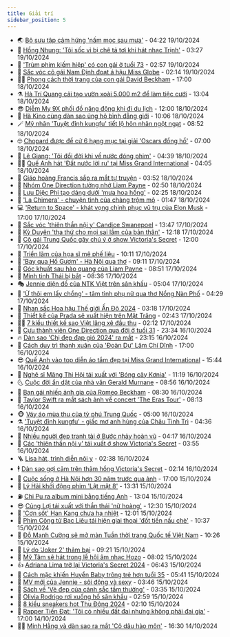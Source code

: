 ```yaml
---
title: Giải trí
sidebar_position: 5
---
```


<!-- vnexpress-giai-tri:START -->
- 🌏 [Bộ sưu tập cảm hứng &#39;nấm mọc sau mưa&#39;](https://vnexpress.net/bo-suu-tap-cam-hung-nam-moc-sau-mua-4805796.html) - 04:22 19/10/2024
- 💫 [Hồng Nhung: &#39;Tôi sốc vì bị chê tả tơi khi hát nhạc Trịnh&#39;](https://vnexpress.net/hong-nhung-toi-soc-vi-bi-che-ta-toi-khi-hat-nhac-trinh-4805755.html) - 03:27 19/10/2024
- 🌮 [&#39;Trùm phim kiếm hiệp&#39; có con gái ở tuổi 73](https://vnexpress.net/trum-phim-kiem-hiep-co-con-gai-o-tuoi-73-4805982.html) - 02:57 19/10/2024
- 🧠 [Sắc vóc cô gái Nam Định đoạt á hậu Miss Globe](https://vnexpress.net/sac-voc-co-gai-nam-dinh-doat-a-hau-miss-globe-4805718.html) - 02:14 19/10/2024
- 👨‍🏫 [Phong cách thời trang của con gái David Beckham](https://vnexpress.net/phong-cach-thoi-trang-cua-con-gai-david-beckham-4805609.html) - 17:00 18/10/2024
- ⚗️ [Hà Trí Quang cải tạo vườn xoài 5.000 m2 để làm tiệc cưới](https://vnexpress.net/ha-tri-quang-cai-tao-vuon-xoai-5-000-m2-de-lam-tiec-cuoi-4805579.html) - 13:04 18/10/2024
- 😎 [Diễm My 9X phối đồ năng động khi đi du lịch](https://vnexpress.net/diem-my-9x-phoi-do-nang-dong-khi-di-du-lich-4803309.html) - 12:00 18/10/2024
- 🫣 [Hà Kino cùng dàn sao ủng hộ bình đẳng giới](https://vnexpress.net/ha-kino-cung-dan-sao-ung-ho-binh-dang-gioi-4805578.html) - 10:06 18/10/2024
- 🪄 [Mỹ nhân &#39;Tuyệt đỉnh kungfu&#39; tiết lộ hôn nhân ngột ngạt](https://vnexpress.net/my-nhan-tuyet-dinh-kungfu-tiet-lo-hon-nhan-ngot-ngat-4805770.html) - 08:52 18/10/2024
- 🤓 [Chopard được đề cử 6 hạng mục tại giải &#39;Oscars đồng hồ&#39;](https://vnexpress.net/chopard-duoc-de-cu-6-hang-muc-tai-giai-oscars-dong-ho-4805387.html) - 07:00 18/10/2024
- 🫶 [Lê Giang: &#39;Tôi đổi đời khi về nước đóng phim&#39;](https://vnexpress.net/le-giang-toi-doi-doi-khi-ve-nuoc-dong-phim-4804871.html) - 04:39 18/10/2024
- 🧑‍🏫 [Quế Anh hát &#39;Đất nước lời ru&#39; tại Miss Grand International](https://vnexpress.net/que-anh-hat-dat-nuoc-loi-ru-tai-miss-grand-international-4805632.html) - 04:05 18/10/2024
- 🦄 [Giáo hoàng Francis sắp ra mắt tự truyện](https://vnexpress.net/giao-hoang-francis-sap-ra-mat-tu-truyen-4805131.html) - 03:52 18/10/2024
- 💫 [Nhóm One Direction tưởng nhớ Liam Payne](https://vnexpress.net/nhom-one-direction-tuong-nho-liam-payne-4805561.html) - 02:50 18/10/2024
- 🎊 [Lưu Diệc Phi tạo dáng dưới &#39;mưa hoa hồng&#39;](https://vnexpress.net/luu-diec-phi-tao-dang-duoi-mua-hoa-hong-4805584.html) - 02:25 18/10/2024
- 👹 [&#39;La Chimera&#39; - chuyện tình của chàng trộm mộ](https://vnexpress.net/giai-tri/phim/thu-vien-phim/la-chimera-738) - 01:47 18/10/2024
- 💻 [&#39;Return to Space&#39; - khát vọng chinh phục vũ trụ của Elon Musk](https://vnexpress.net/giai-tri/phim/thu-vien-phim/return-to-space-739) - 17:00 17/10/2024
- 🤡 [Sắc vóc &#39;thiên thần nội y&#39; Candice Swanepoel](https://vnexpress.net/sac-voc-thien-than-noi-y-candice-swanepoel-4805436.html) - 13:47 17/10/2024
- 🥰 [Kỳ Duyên &#39;tha thứ cho mọi sai lầm của bản thân&#39;](https://vnexpress.net/ky-duyen-tha-thu-cho-moi-sai-lam-cua-ban-than-4805268.html) - 12:18 17/10/2024
- 🚀 [Cô gái Trung Quốc gây chú ý ở show Victoria&#39;s Secret](https://vnexpress.net/co-gai-trung-quoc-gay-chu-y-o-show-victoria-s-secret-4805325.html) - 12:00 17/10/2024
- 📝 [Triển lãm của họa sĩ mê phế liệu](https://vnexpress.net/trien-lam-cua-hoa-si-me-phe-lieu-4803056.html) - 10:11 17/10/2024
- 🐲 [&#39;Bay qua Hồ Gươm&#39; - Hà Nội qua thơ](https://vnexpress.net/bay-qua-ho-guom-ha-noi-qua-tho-4805245.html) - 09:11 17/10/2024
- 🎃 [Góc khuất sau hào quang của Liam Payne](https://vnexpress.net/goc-khuat-sau-hao-quang-cua-liam-payne-4805142.html) - 08:51 17/10/2024
- 🤠 [Minh tinh Thái bị bắt](https://vnexpress.net/minh-tinh-thai-bi-bat-4805326.html) - 08:36 17/10/2024
- 🎭 [Jennie diện đồ của NTK Việt trên sân khấu](https://vnexpress.net/jennie-dien-do-cua-ntk-viet-tren-san-khau-4805163.html) - 05:04 17/10/2024
- 🧰 [&#39;Ừ thôi em lấy chồng&#39; - tâm tình phụ nữ qua thơ Nồng Nàn Phố](https://vnexpress.net/u-thoi-em-lay-chong-tam-tinh-phu-nu-qua-tho-nong-nan-pho-4805149.html) - 04:29 17/10/2024
- 🦍 [Nhan sắc Hoa hậu Thế giới Ấn Độ 2024](https://vnexpress.net/nhan-sac-hoa-hau-the-gioi-an-do-2024-4805143.html) - 03:18 17/10/2024
- 🌝 [Thiết kế của Prada sẽ xuất hiện trên Mặt Trăng](https://vnexpress.net/thiet-ke-cua-prada-se-xuat-hien-tren-mat-trang-4805145.html) - 02:43 17/10/2024
- 🧑‍💻 [7 kiểu thiết kế sao Việt lăng xê đầu thu](https://vnexpress.net/7-kieu-thiet-ke-sao-viet-lang-xe-dau-thu-4801731.html) - 02:12 17/10/2024
- 🥸 [Cựu thành viên One Direction qua đời ở tuổi 31](https://vnexpress.net/cuu-thanh-vien-one-direction-qua-doi-o-tuoi-31-4805075.html) - 23:34 16/10/2024
- 🔥 [Dàn sao &#39;Chị đẹp đạp gió 2024&#39; ra mắt](https://vnexpress.net/dan-sao-chi-dep-dap-gio-2024-ra-mat-4805006.html) - 23:15 16/10/2024
- 🐎 [Cách duy trì thanh xuân của &#39;Đoàn Dự&#39; Lâm Chí Dĩnh](https://vnexpress.net/cach-duy-tri-thanh-xuan-cua-doan-du-lam-chi-dinh-4804939.html) - 17:00 16/10/2024
- 😎 [Quế Anh vào top diễn áo tắm đẹp tại Miss Grand International](https://vnexpress.net/que-anh-vao-top-dien-ao-tam-dep-tai-miss-grand-international-4804923.html) - 15:44 16/10/2024
- 🦄 [Nghệ sĩ Măng Thị Hội tái xuất với &#39;Bóng cây Kơnia&#39;](https://vnexpress.net/nghe-si-mang-thi-hoi-tai-xuat-voi-bong-cay-konia-4804895.html) - 11:19 16/10/2024
- 🌜 [Cuộc đời ẩn dật của nhà văn Gerald Murnane](https://vnexpress.net/cuoc-doi-an-dat-cua-nha-van-gerald-murnane-4802938.html) - 08:56 16/10/2024
- 🚦 [Bạn gái nhiếp ảnh gia của Romeo Beckham](https://vnexpress.net/ban-gai-nhiep-anh-gia-cua-romeo-beckham-4804422.html) - 08:30 16/10/2024
- 🧐 [Taylor Swift ra mắt sách ảnh về concert &#39;The Eras Tour&#39;](https://vnexpress.net/taylor-swift-ra-mat-sach-anh-ve-concert-the-eras-tour-4804741.html) - 08:13 16/10/2024
- 🐵 [Váy áo mùa thu của tỷ phú Trung Quốc](https://vnexpress.net/vay-ao-mua-thu-cua-ty-phu-trung-quoc-4804726.html) - 05:00 16/10/2024
- ⚗️ [&#39;Tuyệt đỉnh kungfu&#39; - giấc mơ anh hùng của Châu Tinh Trì](https://vnexpress.net/tuyet-dinh-kungfu-giac-mo-anh-hung-cua-chau-tinh-tri-4804381.html) - 04:36 16/10/2024
- 👺 [Nhiều người đẹp tranh tài ở Bước nhảy hoàn vũ](https://vnexpress.net/nhieu-nguoi-dep-tranh-tai-o-buoc-nhay-hoan-vu-4804663.html) - 04:17 16/10/2024
- 🌊 [Các &#39;thiên thần nội y&#39; tái xuất ở show Victoria&#39;s Secret](https://vnexpress.net/cac-thien-than-noi-y-tai-xuat-o-show-victoria-s-secret-4804730.html) - 03:55 16/10/2024
- 🪜 [Lisa hát, trình diễn nội y](https://vnexpress.net/lisa-hat-trinh-dien-noi-y-4804662.html) - 02:38 16/10/2024
- 🕴 [Dàn sao gợi cảm trên thảm hồng Victoria&#39;s Secret](https://vnexpress.net/dan-sao-goi-cam-tren-tham-hong-victoria-s-secret-4804677.html) - 02:14 16/10/2024
- 💃 [Cuộc sống ở Hà Nội hơn 30 năm trước qua ảnh](https://vnexpress.net/cuoc-song-o-ha-noi-hon-30-nam-truoc-qua-anh-4803987.html) - 17:00 15/10/2024
- 🦄 [Lý Hải khởi động phim &#39;Lật mặt 8&#39;](https://vnexpress.net/ly-hai-khoi-dong-phim-lat-mat-8-4804552.html) - 13:31 15/10/2024
- ⛽️ [Chi Pu ra album mini bằng tiếng Anh](https://vnexpress.net/chi-pu-ra-album-mini-bang-tieng-anh-4804522.html) - 13:04 15/10/2024
- 😎 [Củng Lợi tái xuất với thần thái &#39;nữ hoàng&#39;](https://vnexpress.net/cung-loi-tai-xuat-voi-than-thai-nu-hoang-4804493.html) - 12:30 15/10/2024
- 🌊 [&#39;Cơn sốt&#39; Han Kang chưa hạ nhiệt](https://vnexpress.net/con-sot-han-kang-chua-ha-nhiet-4804336.html) - 12:01 15/10/2024
- 🐲 [Phim Công tử Bạc Liêu tái hiện giai thoại &#39;đốt tiền nấu chè&#39;](https://vnexpress.net/phim-cong-tu-bac-lieu-tai-hien-giai-thoai-dot-tien-nau-che-4804510.html) - 10:37 15/10/2024
- 💂 [Đỗ Mạnh Cường sẽ mở màn Tuần thời trang Quốc tế Việt Nam](https://vnexpress.net/do-manh-cuong-se-mo-man-tuan-thoi-trang-quoc-te-viet-nam-4804445.html) - 10:26 15/10/2024
- 🙉 [Lý do &#39;Joker 2&#39; thảm bại](https://vnexpress.net/ly-do-joker-2-tham-bai-4803802.html) - 09:21 15/10/2024
- 💪 [Mỹ Tâm sẽ hát trong lễ hội âm nhạc Hozo](https://vnexpress.net/my-tam-se-hat-trong-le-hoi-am-nhac-hozo-4804247.html) - 08:02 15/10/2024
- 👍 [Adriana Lima trở lại Victoria&#39;s Secret 2024](https://vnexpress.net/adriana-lima-tro-lai-victoria-s-secret-2024-4804339.html) - 06:43 15/10/2024
- 💪 [Cách mặc khiến Huyền Baby trông trẻ hơn tuổi 35](https://vnexpress.net/cach-mac-khien-huyen-baby-trong-tre-hon-tuoi-35-4804253.html) - 05:41 15/10/2024
- 💄 [MV mới của Jennie - sôi động và sexy](https://vnexpress.net/mv-moi-cua-jennie-soi-dong-va-sexy-4804186.html) - 03:46 15/10/2024
- 🦩 [Sách về &#39;Vẻ đẹp của cảnh sắc tầm thường&#39;](https://vnexpress.net/sach-ve-ve-dep-cua-canh-sac-tam-thuong-4802111.html) - 03:35 15/10/2024
- 🥸 [Olivia Rodrigo rơi xuống hố sân khấu](https://vnexpress.net/olivia-rodrigo-roi-xuong-ho-san-khau-4804167.html) - 02:59 15/10/2024
- 🧰 [8 kiểu sneakers hot Thu Đông 2024](https://vnexpress.net/8-kieu-sneakers-hot-thu-dong-2024-4804039.html) - 02:10 15/10/2024
- 💼 [Rapper Tiến Đạt: &#39;Tôi có nhiều đất đai nhưng không phải đại gia&#39;](https://vnexpress.net/rapper-tien-dat-toi-co-nhieu-dat-dai-nhung-khong-phai-dai-gia-4801546.html) - 17:00 14/10/2024
- 🧑‍💻 [Minh Hằng và dàn sao ra mắt &#39;Cô dâu hào môn&#39;](https://vnexpress.net/minh-hang-va-dan-sao-ra-mat-co-dau-hao-mon-4804109.html) - 16:30 14/10/2024<!-- vnexpress-giai-tri:END -->
